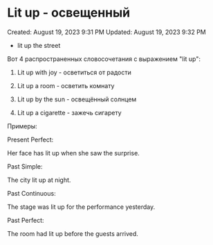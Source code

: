 # Lit up - освещенный

Created: August 19, 2023 9:31 PM
Updated: August 19, 2023 9:32 PM

- lit up the street

Вот 4 распространенных словосочетания с выражением "lit up":

1. Lit up with joy - осветиться от радости

2. Lit up a room - осветить комнату

3. Lit up by the sun - освещённый солнцем

4. Lit up a cigarette - зажечь сигарету

Примеры:

Present Perfect:

Her face has lit up when she saw the surprise.

Past Simple:

The city lit up at night.

Past Continuous:

The stage was lit up for the performance yesterday.

Past Perfect:

The room had lit up before the guests arrived.